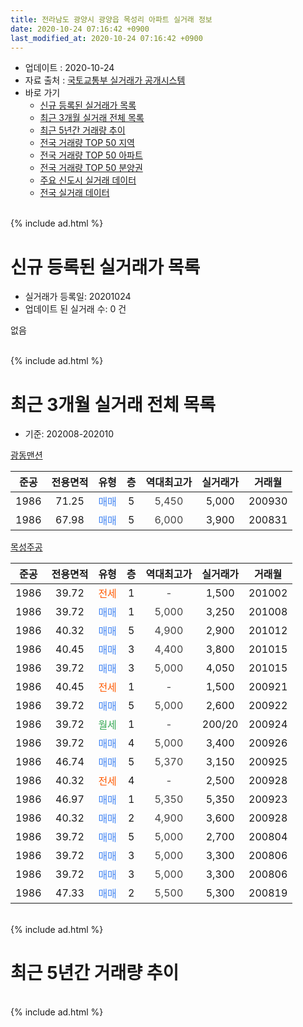 ```yaml
---
title: 전라남도 광양시 광양읍 목성리 아파트 실거래 정보
date: 2020-10-24 07:16:42 +0900
last_modified_at: 2020-10-24 07:16:42 +0900
---
```


* 업데이트 : 2020-10-24
* 자료 출처 : [국토교통부 실거래가 공개시스템](http://rt.molit.go.kr)
* 바로 가기
    * [신규 등록된 실거래가 목록](#신규-등록된-실거래가-목록)
    * [최근 3개월 실거래 전체 목록](#최근-3개월-실거래-전체-목록)
    * [최근 5년간 거래량 추이](#최근-5년간-거래량-추이)
    * [전국 거래량 TOP 50 지역](https://inasie.github.io/apt-trade-info/최근-3개월-전국에서-가장-거래가-많이-발생한-지역)
    * [전국 거래량 TOP 50 아파트](https://inasie.github.io/apt-trade-info/최근-3개월-전국에서-가장-거래가-많이-발생한-아파트)
    * [전국 거래량 TOP 50 분양권](https://inasie.github.io/apt-trade-info/최근-3개월-전국에서-가장-거래가-많이-발생한-분양권)
    * [주요 신도시 실거래 데이터](https://inasie.github.io/apt-trade-info/주요-신도시)
    * [전국 실거래 데이터](https://inasie.github.io/apt-trade-info/전국)
<br>
{% include ad.html %}
<br>

# 신규 등록된 실거래가 목록
* 실거래가 등록일: 20201024
* 업데이트 된 실거래 수: 0 건

없음

<br>
{% include ad.html %}
<br>

# 최근 3개월 실거래 전체 목록
* 기준: 202008-202010


[광동맨션](https://search.naver.com/search.naver?query=%EC%A0%84%EB%9D%BC%EB%82%A8%EB%8F%84+%EA%B4%91%EC%96%91%EC%8B%9C+%EA%B4%91%EC%96%91%EC%9D%8D+%EB%AA%A9%EC%84%B1%EB%A6%AC+%EA%B4%91%EB%8F%99%EB%A7%A8%EC%85%98)

|준공|전용면적|유형|층|역대최고가|실거래가|거래월|
|:---:|:---:|:---:|:---:|:---:|:---:|:---:|
|1986|71.25|<span style="color:#4285f3">매매</span>|5|<span style="color:#444444">5,450</span>|5,000|200930|
|1986|67.98|<span style="color:#4285f3">매매</span>|5|<span style="color:#444444">6,000</span>|3,900|200831|

[목성주공](https://search.naver.com/search.naver?query=%EC%A0%84%EB%9D%BC%EB%82%A8%EB%8F%84+%EA%B4%91%EC%96%91%EC%8B%9C+%EA%B4%91%EC%96%91%EC%9D%8D+%EB%AA%A9%EC%84%B1%EB%A6%AC+%EB%AA%A9%EC%84%B1%EC%A3%BC%EA%B3%B5)

|준공|전용면적|유형|층|역대최고가|실거래가|거래월|
|:---:|:---:|:---:|:---:|:---:|:---:|:---:|
|1986|39.72|<span style="color:#ff5a00">전세</span>|1|<span style="color:#444444">-</span>|1,500|201002|
|1986|39.72|<span style="color:#4285f3">매매</span>|1|<span style="color:#444444">5,000</span>|3,250|201008|
|1986|40.32|<span style="color:#4285f3">매매</span>|5|<span style="color:#444444">4,900</span>|2,900|201012|
|1986|40.45|<span style="color:#4285f3">매매</span>|3|<span style="color:#444444">4,400</span>|3,800|201015|
|1986|39.72|<span style="color:#4285f3">매매</span>|3|<span style="color:#444444">5,000</span>|4,050|201015|
|1986|40.45|<span style="color:#ff5a00">전세</span>|1|<span style="color:#444444">-</span>|1,500|200921|
|1986|39.72|<span style="color:#4285f3">매매</span>|5|<span style="color:#444444">5,000</span>|2,600|200922|
|1986|39.72|<span style="color:#34a853">월세</span>|1|<span style="color:#444444">-</span>|200/20|200924|
|1986|39.72|<span style="color:#4285f3">매매</span>|4|<span style="color:#444444">5,000</span>|3,400|200926|
|1986|46.74|<span style="color:#4285f3">매매</span>|5|<span style="color:#444444">5,370</span>|3,150|200925|
|1986|40.32|<span style="color:#ff5a00">전세</span>|4|<span style="color:#444444">-</span>|2,500|200928|
|1986|46.97|<span style="color:#4285f3">매매</span>|1|<span style="color:#444444">5,350</span>|5,350|200923|
|1986|40.32|<span style="color:#4285f3">매매</span>|2|<span style="color:#444444">4,900</span>|3,600|200928|
|1986|39.72|<span style="color:#4285f3">매매</span>|5|<span style="color:#444444">5,000</span>|2,700|200804|
|1986|39.72|<span style="color:#4285f3">매매</span>|3|<span style="color:#444444">5,000</span>|3,300|200806|
|1986|39.72|<span style="color:#4285f3">매매</span>|3|<span style="color:#444444">5,000</span>|3,300|200806|
|1986|47.33|<span style="color:#4285f3">매매</span>|2|<span style="color:#444444">5,500</span>|5,300|200819|


<br>
{% include ad.html %}
<br>

# 최근 5년간 거래량 추이


<div style="width:100%;">
    <canvas id="deal_progress" height="200"></canvas>
</div>

<script>
new Chart(document.getElementById("deal_progress"), {
    type: 'line',
    data: {
        labels: ['201510','201511','201512','201601','201602','201603','201604','201605','201606','201607','201608','201609','201610','201611','201612','201701','201702','201703','201704','201705','201706','201707','201708','201709','201710','201711','201712','201801','201802','201803','201804','201805','201806','201807','201808','201809','201810','201811','201812','201901','201902','201903','201904','201905','201906','201907','201908','201909','201910','201911','201912','202001','202002','202003','202004','202005','202006','202007','202008','202009','202010'],
        datasets: [{
            label: '매매',
            pointRadius: 1,
            data: [0, 1, 2, 0, 0, 4, 5, 0, 2, 4, 0, 4, 0, 3, 2, 3, 2, 2, 5, 3, 1, 2, 2, 1, 5, 2, 3, 2, 3, 3, 6, 0, 2, 1, 1, 1, 3, 3, 5, 1, 2, 2, 2, 2, 3, 1, 2, 3, 8, 2, 5, 3, 2, 0, 6, 2, 5, 5, 5, 6, 4],
            borderColor: "rgba(255, 201, 14, 1)",
            backgroundColor: "rgba(255, 201, 14, 0.5)",
            fill: false,
            lineTension: 0
        },{
            label: '전월세',
            pointRadius: 1,
            data: [0, 1, 2, 0, 2, 4, 0, 0, 1, 0, 0, 0, 0, 0, 0, 1, 1, 1, 0, 0, 1, 0, 0, 2, 3, 0, 0, 0, 1, 2, 3, 1, 0, 0, 0, 0, 0, 1, 1, 0, 0, 0, 0, 1, 1, 0, 1, 0, 0, 0, 0, 0, 2, 1, 0, 0, 2, 1, 0, 3, 1],
            borderColor: "rgba(0, 141, 185, 1)",
            backgroundColor: "rgba(0, 141, 185, 0.5)",
            fill: false,
            lineTension: 0
        }
        ]
    },
    options: {
        responsive: true,
        title: {
            display: false
        },
        tooltips: {
            mode: 'index',
            intersect: false
        },
        hover: {
            mode: 'nearest',
            intersect: true
        },
        scales: {
            xAxes: [{
                display: true,
                scaleLabel: {
                    display: true,
                    labelString: '년/월'
                }
            }],
            yAxes: [{
                display: true,
                ticks: {
                    suggestedMin: 0,
                },
                scaleLabel: {
                    display: true,
                    labelString: '실거래 수'
                }
            }]
        }
    }
});

</script>


<br>
{% include ad.html %}
<br>

